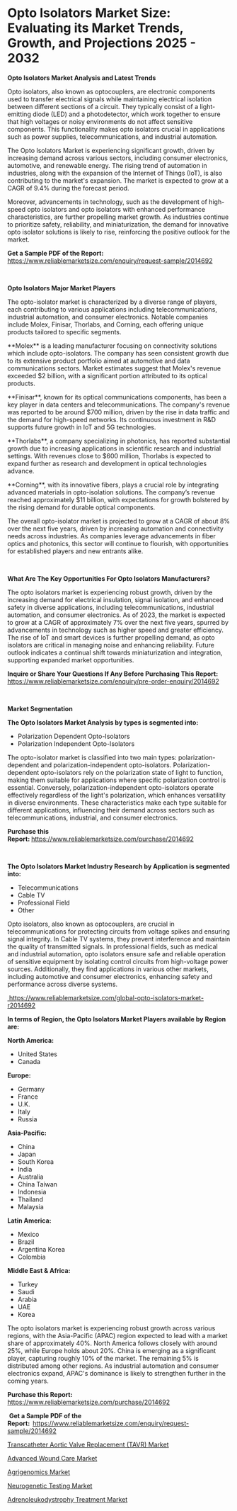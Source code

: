 <p><h1>Opto Isolators Market Size: Evaluating its Market Trends, Growth, and Projections 2025 - 2032</h1></p><p><strong>Opto Isolators Market Analysis and Latest Trends</strong></p>
<p><p>Opto isolators, also known as optocouplers, are electronic components used to transfer electrical signals while maintaining electrical isolation between different sections of a circuit. They typically consist of a light-emitting diode (LED) and a photodetector, which work together to ensure that high voltages or noisy environments do not affect sensitive components. This functionality makes opto isolators crucial in applications such as power supplies, telecommunications, and industrial automation.</p><p>The Opto Isolators Market is experiencing significant growth, driven by increasing demand across various sectors, including consumer electronics, automotive, and renewable energy. The rising trend of automation in industries, along with the expansion of the Internet of Things (IoT), is also contributing to the market's expansion. The market is expected to grow at a CAGR of 9.4% during the forecast period. </p><p>Moreover, advancements in technology, such as the development of high-speed opto isolators and opto isolators with enhanced performance characteristics, are further propelling market growth. As industries continue to prioritize safety, reliability, and miniaturization, the demand for innovative opto isolator solutions is likely to rise, reinforcing the positive outlook for the market.</p></p>
<p><strong>Get a Sample PDF of the Report:&nbsp;</strong> <a href="https://www.reliablemarketsize.com/enquiry/request-sample/2014692?utm_campaign=2795&utm_medium=2&utm_source=Github&utm_content=ia&utm_term=06042025&utm_id=opto-isolators">https://www.reliablemarketsize.com/enquiry/request-sample/2014692</a></p>
<p>&nbsp;</p>
<p><strong>Opto Isolators Major Market Players</strong></p>
<p><p>The opto-isolator market is characterized by a diverse range of players, each contributing to various applications including telecommunications, industrial automation, and consumer electronics. Notable companies include Molex, Finisar, Thorlabs, and Corning, each offering unique products tailored to specific segments.</p><p>**Molex** is a leading manufacturer focusing on connectivity solutions which include opto-isolators. The company has seen consistent growth due to its extensive product portfolio aimed at automotive and data communications sectors. Market estimates suggest that Molex's revenue exceeded $2 billion, with a significant portion attributed to its optical products.</p><p>**Finisar**, known for its optical communications components, has been a key player in data centers and telecommunications. The company's revenue was reported to be around $700 million, driven by the rise in data traffic and the demand for high-speed networks. Its continuous investment in R&D supports future growth in IoT and 5G technologies.</p><p>**Thorlabs**, a company specializing in photonics, has reported substantial growth due to increasing applications in scientific research and industrial settings. With revenues close to $600 million, Thorlabs is expected to expand further as research and development in optical technologies advance.</p><p>**Corning**, with its innovative fibers, plays a crucial role by integrating advanced materials in opto-isolation solutions. The company’s revenue reached approximately $11 billion, with expectations for growth bolstered by the rising demand for durable optical components.</p><p>The overall opto-isolator market is projected to grow at a CAGR of about 8% over the next five years, driven by increasing automation and connectivity needs across industries. As companies leverage advancements in fiber optics and photonics, this sector will continue to flourish, with opportunities for established players and new entrants alike.</p></p>
<p>&nbsp;</p>
<p><strong>What Are The Key Opportunities For Opto Isolators Manufacturers?</strong></p>
<p><p>The opto isolators market is experiencing robust growth, driven by the increasing demand for electrical insulation, signal isolation, and enhanced safety in diverse applications, including telecommunications, industrial automation, and consumer electronics. As of 2023, the market is expected to grow at a CAGR of approximately 7% over the next five years, spurred by advancements in technology such as higher speed and greater efficiency. The rise of IoT and smart devices is further propelling demand, as opto isolators are critical in managing noise and enhancing reliability. Future outlook indicates a continual shift towards miniaturization and integration, supporting expanded market opportunities.</p></p>
<p><strong>Inquire or Share Your Questions If Any Before Purchasing This Report:</strong> <a href="https://www.reliablemarketsize.com/enquiry/pre-order-enquiry/2014692?utm_campaign=2795&utm_medium=2&utm_source=Github&utm_content=ia&utm_term=06042025&utm_id=opto-isolators">https://www.reliablemarketsize.com/enquiry/pre-order-enquiry/2014692</a></p>
<p>&nbsp;</p>
<p><strong>Market Segmentation</strong></p>
<p><strong>The Opto Isolators Market Analysis by types is segmented into:</strong></p>
<p><ul><li>Polarization Dependent Opto-Isolators</li><li>Polarization Independent Opto-Isolators</li></ul></p>
<p><p>The opto-isolator market is classified into two main types: polarization-dependent and polarization-independent opto-isolators. Polarization-dependent opto-isolators rely on the polarization state of light to function, making them suitable for applications where specific polarization control is essential. Conversely, polarization-independent opto-isolators operate effectively regardless of the light's polarization, which enhances versatility in diverse environments. These characteristics make each type suitable for different applications, influencing their demand across sectors such as telecommunications, industrial, and consumer electronics.</p></p>
<p><strong>Purchase this Report:&nbsp;</strong><a href="https://www.reliablemarketsize.com/purchase/2014692?utm_campaign=2795&utm_medium=2&utm_source=Github&utm_content=ia&utm_term=06042025&utm_id=opto-isolators">https://www.reliablemarketsize.com/purchase/2014692</a></p>
<p>&nbsp;</p>
<p><strong>The Opto Isolators Market Industry Research by Application is segmented into:</strong></p>
<p><ul><li>Telecommunications</li><li>Cable TV</li><li>Professional Field</li><li>Other</li></ul></p>
<p><p>Opto isolators, also known as optocouplers, are crucial in telecommunications for protecting circuits from voltage spikes and ensuring signal integrity. In Cable TV systems, they prevent interference and maintain the quality of transmitted signals. In professional fields, such as medical and industrial automation, opto isolators ensure safe and reliable operation of sensitive equipment by isolating control circuits from high-voltage power sources. Additionally, they find applications in various other markets, including automotive and consumer electronics, enhancing safety and performance across diverse systems.</p></p>
<p><a href="https://www.reliablemarketsize.com/global-opto-isolators-market-r2014692?utm_campaign=2795&utm_medium=2&utm_source=Github&utm_content=ia&utm_term=06042025&utm_id=opto-isolators">&nbsp;https://www.reliablemarketsize.com/global-opto-isolators-market-r2014692</a></p>
<p><strong>In terms of Region, the Opto Isolators Market Players available by Region are:</strong></p>
<p>
    <p> <strong> North America: </strong>
        <ul>
            <li>United States</li>
            <li>Canada</li>
        </ul>
        </p> 
    <p> <strong> Europe: </strong>
        <ul>
            <li>Germany</li>
            <li>France</li>
            <li>U.K.</li>
            <li>Italy</li>
            <li>Russia</li>
        </ul>
        </p> 
    <p> <strong> Asia-Pacific: </strong>
        <ul>
            <li>China</li>
            <li>Japan</li>
            <li>South Korea</li>
            <li>India</li>
            <li>Australia</li>
            <li>China Taiwan</li>
            <li>Indonesia</li>
            <li>Thailand</li>
            <li>Malaysia</li>
        </ul>
        </p> 
    <p> <strong> Latin America: </strong>
        <ul>
            <li>Mexico</li>
            <li>Brazil</li>
            <li>Argentina Korea</li>
            <li>Colombia</li>
        </ul>
        </p> 
    <p> <strong> Middle East & Africa: </strong>
        <ul>
            <li>Turkey</li>
            <li>Saudi</li>
            <li>Arabia</li>
            <li>UAE</li>
            <li>Korea</li>
        </ul>
    </p>
    </p>
<p><p>The opto isolators market is experiencing robust growth across various regions, with the Asia-Pacific (APAC) region expected to lead with a market share of approximately 40%. North America follows closely with around 25%, while Europe holds about 20%. China is emerging as a significant player, capturing roughly 10% of the market. The remaining 5% is distributed among other regions. As industrial automation and consumer electronics expand, APAC's dominance is likely to strengthen further in the coming years.</p></p>
<p><strong>Purchase this Report: </strong><a href="https://www.reliablemarketsize.com/purchase/2014692?utm_campaign=2795&utm_medium=2&utm_source=Github&utm_content=ia&utm_term=06042025&utm_id=opto-isolators">https://www.reliablemarketsize.com/purchase/2014692</a></p>
<p>&nbsp;<strong>Get a Sample PDF of the Report:&nbsp;&nbsp;</strong><a href="https://www.reliablemarketsize.com/enquiry/request-sample/2014692?utm_campaign=2795&utm_medium=2&utm_source=Github&utm_content=ia&utm_term=06042025&utm_id=opto-isolators">https://www.reliablemarketsize.com/enquiry/request-sample/2014692</a></p>
<p><strong></strong></p>
<p><p><a href="https://www.linkedin.com/pulse/comprehensive-transcatheter-aortic-valve-replacement-tavr-yh8tf?utm_campaign=2795&utm_medium=2&utm_source=Github&utm_content=ia&utm_term=06042025&utm_id=opto-isolators">Transcatheter Aortic Valve Replacement (TAVR) Market</a></p><p><a href="https://www.linkedin.com/pulse/global-advanced-wound-care-markets-impressive-current-yobgf?utm_campaign=2795&utm_medium=2&utm_source=Github&utm_content=ia&utm_term=06042025&utm_id=opto-isolators">Advanced Wound Care Market</a></p><p><a href="https://www.linkedin.com/pulse/insights-agrigenomics-market-from-2025-2032-projecting-137-t6xkf?utm_campaign=2795&utm_medium=2&utm_source=Github&utm_content=ia&utm_term=06042025&utm_id=opto-isolators">Agrigenomics Market</a></p><p><a href="https://www.linkedin.com/pulse/strategic-market-insights-navigating-global-neurogenetic-testing-xmdef?utm_campaign=2795&utm_medium=2&utm_source=Github&utm_content=ia&utm_term=06042025&utm_id=opto-isolators">Neurogenetic Testing Market</a></p><p><a href="https://www.linkedin.com/pulse/adrenoleukodystrophy-treatment-market-analysis-industry-qx2sf?utm_campaign=2795&utm_medium=2&utm_source=Github&utm_content=ia&utm_term=06042025&utm_id=opto-isolators">Adrenoleukodystrophy Treatment Market</a></p></p>